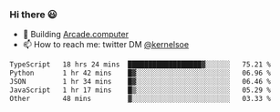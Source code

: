 ### Hi there 😃

- 🔨 Building [Arcade.computer](https://arcade.computer)
- 📫 How to reach me: twitter DM [@kernelsoe](https://twitter.com/kernelsoe)

<!--START_SECTION:waka-->

```txt
TypeScript   18 hrs 24 mins  ██████████████████▓░░░░░░   75.21 %
Python       1 hr 42 mins    █▓░░░░░░░░░░░░░░░░░░░░░░░   06.96 %
JSON         1 hr 34 mins    █▓░░░░░░░░░░░░░░░░░░░░░░░   06.46 %
JavaScript   1 hr 17 mins    █▒░░░░░░░░░░░░░░░░░░░░░░░   05.29 %
Other        48 mins         ▓░░░░░░░░░░░░░░░░░░░░░░░░   03.33 %
```

<!--END_SECTION:waka-->
